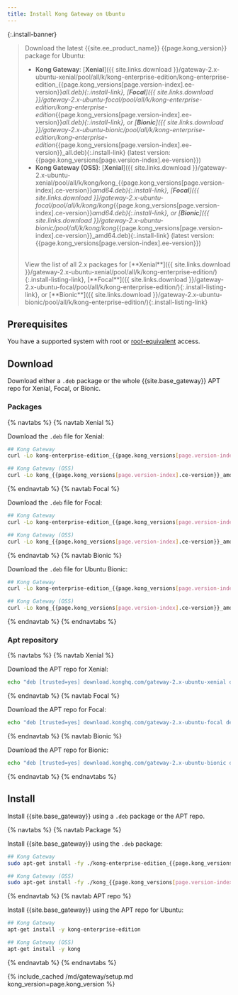 ```yaml
---
title: Install Kong Gateway on Ubuntu
---
```


<!-- Banner with links to latest downloads -->
<!-- The install-link and install-listing-link classes are used for tracking, do not remove -->

{:.install-banner}
> Download the latest {{site.ee_product_name}} {{page.kong_version}} package for Ubuntu:
> * **Kong Gateway**:
> [**Xenial**]({{ site.links.download }}/gateway-2.x-ubuntu-xenial/pool/all/k/kong-enterprise-edition/kong-enterprise-edition_{{page.kong_versions[page.version-index].ee-version}}_all.deb){:.install-link},
> [**Focal**]({{ site.links.download }}/gateway-2.x-ubuntu-focal/pool/all/k/kong-enterprise-edition/kong-enterprise-edition_{{page.kong_versions[page.version-index].ee-version}}_all.deb){:.install-link}, or
> [**Bionic**]({{ site.links.download }}/gateway-2.x-ubuntu-bionic/pool/all/k/kong-enterprise-edition/kong-enterprise-edition_{{page.kong_versions[page.version-index].ee-version}}_all.deb){:.install-link}
> (latest version: {{page.kong_versions[page.version-index].ee-version}})
> * **Kong Gateway (OSS)**:
> [**Xenial**]({{ site.links.download }}/gateway-2.x-ubuntu-xenial/pool/all/k/kong/kong_{{page.kong_versions[page.version-index].ce-version}}_amd64.deb){:.install-link},
> [**Focal**]({{ site.links.download }}/gateway-2.x-ubuntu-focal/pool/all/k/kong/kong_{{page.kong_versions[page.version-index].ce-version}}_amd64.deb){:.install-link}, or
> [**Bionic**]({{ site.links.download }}/gateway-2.x-ubuntu-bionic/pool/all/k/kong/kong_{{page.kong_versions[page.version-index].ce-version}}_amd64.deb){:.install-link}
>(latest version: {{page.kong_versions[page.version-index].ee-version}})
>
> <br>
> <span class="install-subtitle">View the list of all 2.x packages for
> [**Xenial**]({{ site.links.download }}/gateway-2.x-ubuntu-xenial/pool/all/k/kong-enterprise-edition/){:.install-listing-link},
> [**Focal**]({{ site.links.download }}/gateway-2.x-ubuntu-focal/pool/all/k/kong-enterprise-edition/){:.install-listing-link}, or
> [**Bionic**]({{ site.links.download }}/gateway-2.x-ubuntu-bionic/pool/all/k/kong-enterprise-edition/){:.install-listing-link}
>  </span>

## Prerequisites

You have a supported system with root or [root-equivalent](/gateway/{{page.kong_version}}/plan-and-deploy/kong-user) access.

## Download

Download either a `.deb` package or the whole {{site.base_gateway}} APT repo for Xenial, Focal, or Bionic.

### Packages

{% navtabs %}
{% navtab Xenial %}

Download the `.deb` file for Xenial:

```bash
## Kong Gateway
curl -Lo kong-enterprise-edition_{{page.kong_versions[page.version-index].ee-version}}_all.deb "{{ site.links.download }}/gateway-2.x-ubuntu-xenial/Packages/k/kong-enterprise-edition-{{page.kong_versions[page.version-index].ee-version}}_all.deb"
```

```bash
## Kong Gateway (OSS)
curl -Lo kong_{{page.kong_versions[page.version-index].ce-version}}_amd64.deb  "{{ site.links.download }}/gateway-2.x-ubuntu-xenial/Packages/k/kong_{{page.kong_versions[page.version-index].ce-version}}_amd64.deb"
```

{% endnavtab %}
{% navtab Focal %}

Download the `.deb` file for Focal:

```bash
## Kong Gateway
curl -Lo kong-enterprise-edition_{{page.kong_versions[page.version-index].ee-version}}_all.deb "{{ site.links.download }}/gateway-2.x-ubuntu-focal/Packages/k/kong-enterprise-edition-{{page.kong_versions[page.version-index].ee-version}}_all.deb"
```

```bash
## Kong Gateway (OSS)
curl -Lo kong_{{page.kong_versions[page.version-index].ce-version}}_amd64.deb "{{ site.links.download }}/gateway-2.x-ubuntu-focal/Packages/k/kong_{{page.kong_versions[page.version-index].ce-version}}_amd64.deb"
```

{% endnavtab %}
{% navtab Bionic %}

Download the `.deb` file for Ubuntu Bionic:

```bash
## Kong Gateway
curl -Lo kong-enterprise-edition_{{page.kong_versions[page.version-index].ee-version}}_all.deb "{{ site.links.download }}/gateway-2.x-ubuntu-bionic/Packages/k/kong-enterprise-edition-{{page.kong_versions[page.version-index].ee-version}}_all.deb"
```

```bash
## Kong Gateway (OSS)
curl -Lo kong_{{page.kong_versions[page.version-index].ce-version}}_amd64.deb "{{ site.links.download }}/gateway-2.x-ubuntu-bionic/Packages/k/kong_{{page.kong_versions[page.version-index].ce-version}}_amd64.deb"
```

{% endnavtab %}
{% endnavtabs %}

### Apt repository

{% navtabs %}
{% navtab Xenial %}

Download the APT repo for Xenial:

```bash
echo "deb [trusted=yes] download.konghq.com/gateway-2.x-ubuntu-xenial default all" | tee /etc/apt/sources.list.d/kong.list
```

{% endnavtab %}
{% navtab Focal %}

Download the APT repo for Focal:

```bash
echo "deb [trusted=yes] download.konghq.com/gateway-2.x-ubuntu-focal default all" | tee /etc/apt/sources.list.d/kong.list
```

{% endnavtab %}
{% navtab Bionic %}

Download the APT repo for Bionic:

```bash
echo "deb [trusted=yes] download.konghq.com/gateway-2.x-ubuntu-bionic default all" | tee /etc/apt/sources.list.d/kong.list
```

{% endnavtab %}
{% endnavtabs %}

## Install

Install {{site.base_gateway}} using a `.deb` package or the APT repo.

{% navtabs %}
{% navtab Package %}

Install {{site.base_gateway}} using the `.deb` package:

```bash
## Kong Gateway
sudo apt-get install -fy ./kong-enterprise-edition_{{page.kong_versions[page.version-index].ee-version}}_all.deb
```

```bash
## Kong Gateway (OSS)
sudo apt-get install -fy ./kong_{{page.kong_versions[page.version-index].ce-version}}_amd64.deb
```

{% endnavtab %}
{% navtab APT repo %}

Install {{site.base_gateway}} using the APT repo for Ubuntu:

```bash
## Kong Gateway
apt-get install -y kong-enterprise-edition
```

```bash
## Kong Gateway (OSS)
apt-get install -y kong
```
{% endnavtab %}
{% endnavtabs %}

<!-- Setup content shared between all Linux installation topics: Amazon Linux, CentOS, Ubuntu, and RHEL.
Includes the following sections: Setup configs, Using a database, Using a yaml declarative config file,
Using a yaml declarative config file, Verify install, Enable and configure Kong Manager, Enable Dev Portal,
Support, and Next Steps.

Located in the app/_includes/md/gateway folder.

See https://docs.konghq.com/contributing/includes/ for more information about using includes in this project.
-->

{% include_cached /md/gateway/setup.md kong_version=page.kong_version %}
